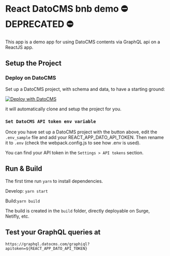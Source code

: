 # React DatoCMS bnb demo ⛔️ DEPRECATED ⛔️

This app is a demo app for using DatoCMS contents via GraphQL api on a ReactJS app.

## Setup the Project

### Deploy on DatoCMS

Set up a DatoCMS project, with schema and data, to have a starting ground:

[![Deploy with DatoCMS](https://dashboard.datocms.com/deploy/button.svg)](https://dashboard.datocms.com/deploy?repo=datocms/react-demo)

it will automatically clone and setup the project for you.

### `Set DatoCMS API token env variable`

Once you have set up a DatoCMS project with the button above, edit the `.env_sample` file and add your REACT_APP_DATO_API_TOKEN. Then rename it to `.env` (check the webpack.config.js to see how .env is used).

You can find your API token in the `Settings > API tokens` section.

## Run & Build

The first time run `yarn` to install dependencies.

Develop: `yarn start`

Build:`yarn build`

The build is created in the `build` folder, directly deployable on Surge, Netifly, etc.

## Test your GraphQL queries at

`https://graphql.datocms.com/graphiql?apitoken=${REACT_APP_DATO_API_TOKEN}`
